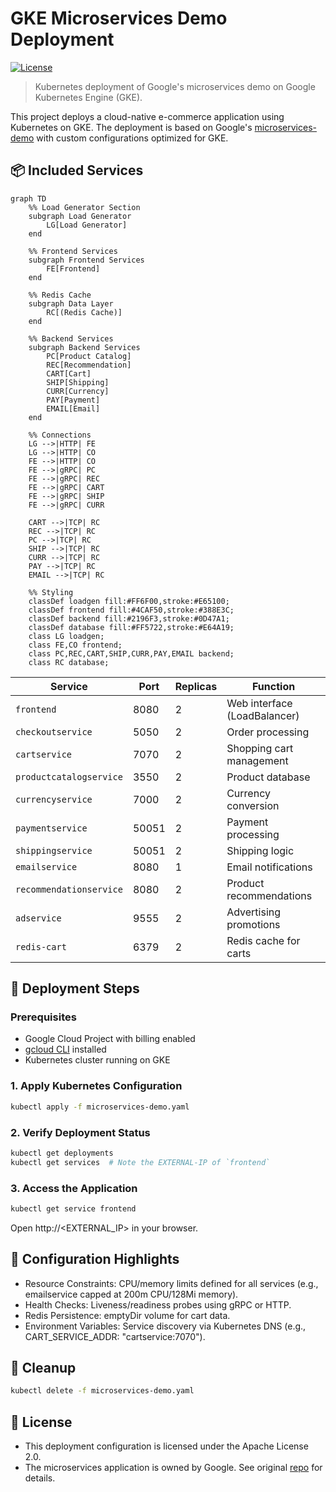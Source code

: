 # GKE Microservices Demo Deployment  
[![License](https://img.shields.io/badge/license-Apache--2.0-blue.svg)](LICENSE)  
> Kubernetes deployment of Google's microservices demo on Google Kubernetes Engine (GKE).

This project deploys a cloud-native e-commerce application using Kubernetes on GKE. The deployment is based on Google's [microservices-demo](https://github.com/GoogleCloudPlatform/microservices-demo) with custom configurations optimized for GKE.

## 📦 Included Services
```mermaid
graph TD
    %% Load Generator Section
    subgraph Load Generator
        LG[Load Generator]
    end
    
    %% Frontend Services
    subgraph Frontend Services
        FE[Frontend]
    end
    
    %% Redis Cache
    subgraph Data Layer
        RC[(Redis Cache)]
    end
    
    %% Backend Services
    subgraph Backend Services
        PC[Product Catalog]
        REC[Recommendation]
        CART[Cart]
        SHIP[Shipping]
        CURR[Currency]
        PAY[Payment]
        EMAIL[Email]
    end
    
    %% Connections
    LG -->|HTTP| FE
    LG -->|HTTP| CO
    FE -->|HTTP| CO
    FE -->|gRPC| PC
    FE -->|gRPC| REC
    FE -->|gRPC| CART
    FE -->|gRPC| SHIP
    FE -->|gRPC| CURR
    
    CART -->|TCP| RC
    REC -->|TCP| RC
    PC -->|TCP| RC
    SHIP -->|TCP| RC
    CURR -->|TCP| RC
    PAY -->|TCP| RC
    EMAIL -->|TCP| RC

    %% Styling
    classDef loadgen fill:#FF6F00,stroke:#E65100;
    classDef frontend fill:#4CAF50,stroke:#388E3C;
    classDef backend fill:#2196F3,stroke:#0D47A1;
    classDef database fill:#FF5722,stroke:#E64A19;
    class LG loadgen;
    class FE,CO frontend;
    class PC,REC,CART,SHIP,CURR,PAY,EMAIL backend;
    class RC database;
```
| Service                  | Port  | Replicas | Function                         |
|--------------------------|-------|----------|----------------------------------|
| `frontend`               | 8080  | 2        | Web interface (LoadBalancer)     |
| `checkoutservice`        | 5050  | 2        | Order processing                 |
| `cartservice`            | 7070  | 2        | Shopping cart management         |
| `productcatalogservice`  | 3550  | 2        | Product database                 |
| `currencyservice`        | 7000  | 2        | Currency conversion              |
| `paymentservice`         | 50051 | 2        | Payment processing               |
| `shippingservice`        | 50051 | 2        | Shipping logic                   |
| `emailservice`           | 8080  | 1        | Email notifications              |
| `recommendationservice`  | 8080  | 2        | Product recommendations          |
| `adservice`              | 9555  | 2        | Advertising promotions           |
| `redis-cart`             | 6379  | 2        | Redis cache for carts            |

## 🚀 Deployment Steps
### Prerequisites
- Google Cloud Project with billing enabled
- [gcloud CLI](https://cloud.google.com/sdk/docs/install) installed
- Kubernetes cluster running on GKE

### 1. Apply Kubernetes Configuration
```bash
kubectl apply -f microservices-demo.yaml
```
### 2. Verify Deployment Status
```bash
kubectl get deployments
kubectl get services  # Note the EXTERNAL-IP of `frontend`
```
### 3. Access the Application
```bash
kubectl get service frontend
```
Open http://<EXTERNAL_IP> in your browser.

## 🔧 Configuration Highlights
* Resource Constraints: CPU/memory limits defined for all services (e.g., emailservice capped at 200m CPU/128Mi memory).
* Health Checks: Liveness/readiness probes using gRPC or HTTP.
* Redis Persistence: emptyDir volume for cart data.
* Environment Variables: Service discovery via Kubernetes DNS (e.g., CART_SERVICE_ADDR: "cartservice:7070").
## 🧹 Cleanup
```bash
kubectl delete -f microservices-demo.yaml
```
## 📜 License
* This deployment configuration is licensed under the Apache License 2.0.
* The microservices application is owned by Google. See original [repo](https://github.com/GoogleCloudPlatform/microservices-demo) for details.
  
